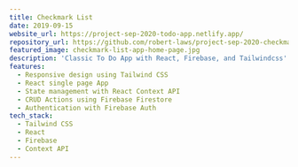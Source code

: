 ```yaml
---
title: Checkmark List
date: 2019-09-15
website_url: https://project-sep-2020-todo-app.netlify.app/
repository_url: https://github.com/robert-laws/project-sep-2020-checkmark-list-app
featured_image: checkmark-list-app-home-page.jpg
description: 'Classic To Do App with React, Firebase, and Tailwindcss'
features:
  - Responsive design using Tailwind CSS
  - React single page App
  - State management with React Context API
  - CRUD Actions using Firebase Firestore
  - Authentication with Firebase Auth
tech_stack:
  - Tailwind CSS
  - React
  - Firebase
  - Context API
---
```

